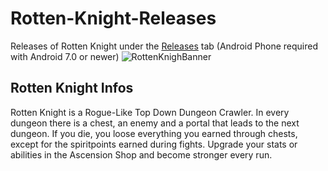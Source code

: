 # Rotten-Knight-Releases
Releases of Rotten Knight under the [Releases](https://github.com/Pix3lexe/Rotten-Knight-Releases/releases) tab (Android Phone required with Android 7.0 or newer)
![RottenKnighBanner](https://github.com/Pix3lexe/Rotten-Knight-Releases/assets/123319063/0f37a77b-33a1-4e40-8fb2-724ac0ff93d3)
## Rotten Knight Infos
Rotten Knight is a Rogue-Like Top Down Dungeon Crawler. In every dungeon there is a chest, an enemy and a portal that leads to the next dungeon. If you die, you loose everything you earned through chests, except for the spiritpoints earned during fights. Upgrade your stats or abilities in the Ascension Shop and become stronger every run.
